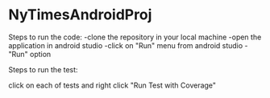 # NyTimesAndroidProj
Steps to run the code: 
-clone the repository in your local machine 
-open the application in android studio 
-click on "Run" menu from android studio -"Run" option

Steps to run the test:

click on each of tests and right click "Run Test with Coverage"
